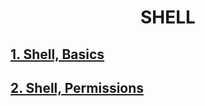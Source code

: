 <center><h1> SHELL </h1></center>
<h2><a href="https://github.com/Gtindi/alx-system_engineering-devops/tree/main/0x00-shell_basics"> 1. Shell, Basics  </a></h2>
<h2><a href="https://github.com/Gtindi/alx-system_engineering-devops/tree/main/0x01-shell_permissions"> 2. Shell, Permissions </a></h2>
